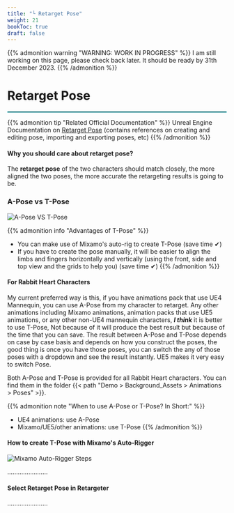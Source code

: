 ```yaml
---
title: "└ Retarget Pose"
weight: 21
bookToc: true
draft: false
---
```


{{% admonition warning "WARNING: WORK IN PROGRESS" %}}
I am still working on this page, please check back later. It should be ready by 31th December 2023.
{{% /admonition %}}

Retarget Pose
=======================================

<hr style="border: 1px solid #44c0c9;">

{{% admonition tip "Related Official Documentation" %}}
Unreal Engine Documentation on [Retarget Pose](https://docs.unrealengine.com/5.3/en-US/ik-rig-animation-retargeting-in-unreal-engine/#retargetpose) (contains references on creating and editing pose, importing and exporting poses, etc)
{{% /admonition %}}

#### Why you should care about retarget pose?

The **retarget pose** of the two characters should match closely, the more aligned the two poses, the more accurate the retargeting results is going to be.

### A-Pose vs T-Pose

![A-Pose VS T-Pose](../img/retargeting/apose-vs-tpose.jpg)

{{% admonition info "Advantages of T-Pose" %}}
* You can make use of Mixamo's auto-rig to create T-Pose (save time ✔)
* If you have to create the pose manually, it will be easier to align the limbs and fingers horizontally and vertically (using the front, side and top view and the grids to help you) (save time ✔)
{{% /admonition %}}

#### For Rabbit Heart Characters
My current preferred way is this, if you have animations pack that use UE4 Mannequin, you can use A-Pose from my character to retarget. Any other animations including Mixamo animations, animation packs that use UE5 animations, or any other non-UE4 mannequin characters, ***I think*** it is better to use T-Pose, Not because of it will produce the best result but because of the time that you can save. The result between A-Pose and T-Pose depends on case by case basis and depends on how you construct the poses, the good thing is once you have those poses, you can switch the any of those poses with a dropdown and see the result instantly. UE5 makes it very easy to switch Pose.

Both A-Pose and T-Pose is provided for all Rabbit Heart characters. You can find them in the folder {{< path "Demo > Background_Assets > Animations > Poses" >}}.

{{% admonition note "When to use A-Pose or T-Pose? In Short:" %}}
* UE4 animations: use A-Pose
* Mixamo/UE5/other animations: use T-Pose
{{% /admonition %}}

#### How to create T-Pose with Mixamo's Auto-Rigger

![Mixamo Auto-Rigger Steps](../img/retargeting/mixamo-auto-rig-steps.webp)

.......................

#### Select Retarget Pose in Retargeter

.......................
